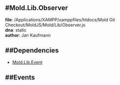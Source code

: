 
#Mold.Lib.Observer
---------------------------------------

__file__: /Applications/XAMPP/xamppfiles/htdocs/Mold Git Checkout/MoldJS/Mold/Lib/Observer.js  
__dna__: static  
__author__: Jan Kaufmann  

	






##Dependencies
--------------

* [Mold.Lib.Event](../../Mold/Lib/Event.md) 


##Events
--------------






 

 


 



		
